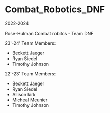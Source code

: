 # Combat_Robotics_DNF
2022-2024

Rose-Hulman Combat robitcs - Team DNF
    
 23'-24' Team Members:
  * Beckett Jaeger
  * Ryan Siedel
  * Timothy Johnson
    
 22'-23' Team Members:
  * Beckett Jaeger
  * Ryan Siedel
  * Allison kirk
  * Micheal Meunier
  * Timothy Johnson
